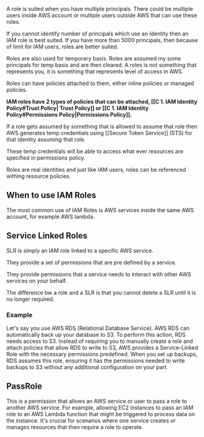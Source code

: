 A role is suited when you have multiple principals.
There could be multiple users inside AWS account or multiple users outside AWS that can use these roles.

If you cannot identify number of principals which use an Identity then an IAM role is best suited.
If you have more than 5000 principals, then because of limit for IAM users, roles are better suited.

Roles are also used for temporary basis. Roles are assumed my some principals for temp basis and are then cleared.
A roles is not something that represents you, it is something that represents level of access in AWS.

Roles can have policies attached to them, either inline policies or managed policies.

**IAM roles have 2 types of policies that can be attached, [[C 1. IAM Identity Policy#Trust Policy| Trust Policy]] or [[C 1. IAM Identity Policy#Permissions Policy|Permissions Policy]].**

If a role gets assumed by something that is allowed to assume that role then AWS generates temp credentials using [[Secure Token Service]] (STS) for that identity assuming that role.

These temp credentials will be able to access what ever resources are specified in permissions policy.

Roles are real identities and just like IAM users, roles can be referenced withing resource policies.


## When to use IAM Roles

The most common use of IAM Roles is AWS services inside the same AWS account, for example AWS lambda.

## Service Linked Roles

SLR is simply an IAM role linked to a specific AWS service.

They provide a set of permissions that are pre defined by a service.

They provide permissions that a service needs to interact with other AWS services on your behalf.

The difference bw a role and a SLR is that you cannot delete a SLR until it is no longer required.

### Example

Let's say you use AWS RDS (Relational Database Service). AWS RDS can automatically back up your database to S3. To perform this action, RDS needs access to S3. Instead of requiring you to manually create a role and attach policies that allow RDS to write to S3, AWS provides a Service-Linked Role with the necessary permissions predefined. When you set up backups, RDS assumes this role, ensuring it has the permissions needed to write backups to S3 without any additional configuration on your part.
## PassRole 
This is a permission that allows an AWS service or user to pass a role to another AWS service. For example, allowing EC2 instances to pass an IAM role to an AWS Lambda function that might be triggered to process data on the instance. It's crucial for scenarios where one service creates or manages resources that then require a role to operate.